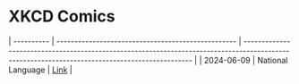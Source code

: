 # XKCD Comics
| ---------- | -------------------------------------------------- | ---------------------------------------------------------------------------------------------------------------------------------------------- |
| 2024-06-09 | National Language                                  | [Link](./2024-06-09_National%20Language "National Language")                                                                                   |
